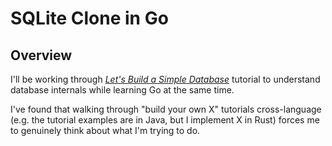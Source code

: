 # SQLite Clone in Go

## Overview

I'll be working through _[Let's Build a Simple Database](https://cstack.github.io/db_tutorial/)_ tutorial to understand database internals while learning Go at the same time.

I've found that walking through "build your own X" tutorials cross-language (e.g. the tutorial examples are in Java, but I implement X in Rust) forces me to genuinely think about what I'm trying to do.
